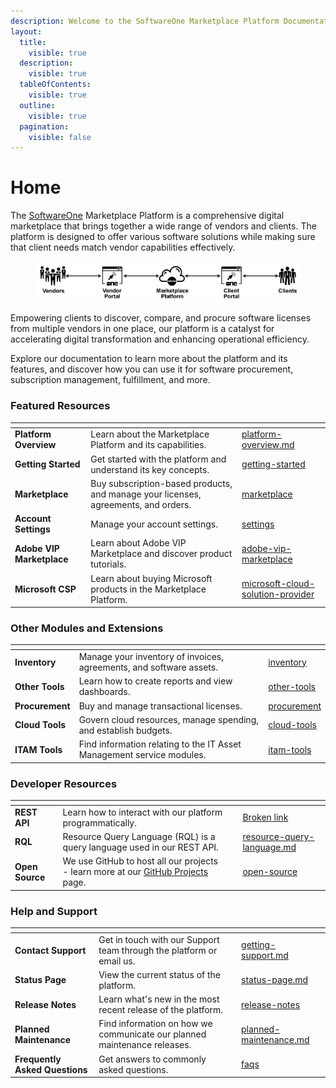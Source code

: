 ```yaml
---
description: Welcome to the SoftwareOne Marketplace Platform Documentation!
layout:
  title:
    visible: true
  description:
    visible: true
  tableOfContents:
    visible: true
  outline:
    visible: true
  pagination:
    visible: false
---
```


# Home

The [SoftwareOne](https://softwareone.com) Marketplace Platform is a comprehensive digital marketplace that brings together a wide range of vendors and clients. The platform is designed to offer various software solutions while making sure that client needs match vendor capabilities effectively.

<div align="left"><figure><img src=".gitbook/assets/image (758).png" alt=""><figcaption></figcaption></figure></div>

Empowering clients to discover, compare, and procure software licenses from multiple vendors in one place, our platform is a catalyst for accelerating digital transformation and enhancing operational efficiency.

Explore our documentation to learn more about the platform and its features, and discover how you can use it for software procurement, subscription management, fulfillment, and more.

### Featured Resources

<table data-view="cards"><thead><tr><th></th><th></th><th data-hidden data-card-target data-type="content-ref"></th></tr></thead><tbody><tr><td><strong>Platform Overview</strong></td><td>Learn about the Marketplace Platform and its capabilities.</td><td><a href="marketplace-platform/platform-overview.md">platform-overview.md</a></td></tr><tr><td><strong>Getting Started</strong></td><td>Get started with the platform and understand its key concepts.</td><td><a href="marketplace-platform/getting-started/">getting-started</a></td></tr><tr><td><strong>Marketplace</strong></td><td>Buy subscription-based products, and manage your licenses, agreements, and orders.</td><td><a href="modules/marketplace/">marketplace</a></td></tr><tr><td><strong>Account Settings</strong></td><td>Manage your account settings.</td><td><a href="modules/settings/">settings</a></td></tr><tr><td><strong>Adobe VIP Marketplace</strong></td><td>Learn about Adobe VIP Marketplace and discover product tutorials.</td><td><a href="extensions/adobe-vip-marketplace/">adobe-vip-marketplace</a></td></tr><tr><td><strong>Microsoft CSP</strong></td><td>Learn about buying Microsoft products in the Marketplace Platform.</td><td><a href="extensions/microsoft-cloud-solution-provider/">microsoft-cloud-solution-provider</a></td></tr></tbody></table>

### Other Modules and Extensions

<table data-view="cards"><thead><tr><th></th><th></th><th data-hidden data-card-target data-type="content-ref"></th></tr></thead><tbody><tr><td><strong>Inventory</strong></td><td>Manage your inventory of invoices, agreements, and software assets.</td><td><a href="modules/inventory/">inventory</a></td></tr><tr><td><strong>Other Tools</strong></td><td>Learn how to create reports and view dashboards.</td><td><a href="modules/other-tools/">other-tools</a></td></tr><tr><td><strong>Procurement</strong></td><td>Buy and manage transactional licenses.</td><td><a href="modules/procurement/">procurement</a></td></tr><tr><td><strong>Cloud Tools</strong></td><td>Govern cloud resources, manage spending, and establish budgets.</td><td><a href="extensions/cloud-tools/">cloud-tools</a></td></tr><tr><td><strong>ITAM Tools</strong></td><td>Find information relating to the IT Asset Management service modules.</td><td><a href="extensions/itam-tools/">itam-tools</a></td></tr></tbody></table>

### Developer Resources

<table data-view="cards"><thead><tr><th></th><th></th><th></th><th data-hidden data-card-target data-type="content-ref"></th></tr></thead><tbody><tr><td><strong>REST API</strong></td><td>Learn how to interact with our platform programmatically.</td><td></td><td><a href="broken-reference">Broken link</a></td></tr><tr><td><strong>RQL</strong></td><td>Resource Query Language (RQL) is a query language used in our REST API.</td><td></td><td><a href="developer-resources/rest-api/resource-query-language.md">resource-query-language.md</a></td></tr><tr><td><strong>Open Source</strong></td><td>We use GitHub to host all our projects - learn more at our <a href="developer-resources/open-source/github-projects.md">GitHub Projects</a> page.</td><td></td><td><a href="developer-resources/open-source/">open-source</a></td></tr></tbody></table>

### Help and Support

<table data-view="cards"><thead><tr><th></th><th></th><th data-hidden data-card-target data-type="content-ref"></th></tr></thead><tbody><tr><td><strong>Contact Support</strong></td><td>Get in touch with our Support team through the platform or email us.</td><td><a href="help-and-support/getting-support.md">getting-support.md</a></td></tr><tr><td><strong>Status Page</strong></td><td>View the current status of the platform.</td><td><a href="help-and-support/status-page.md">status-page.md</a></td></tr><tr><td><strong>Release Notes</strong></td><td>Learn what's new in the most recent release of the platform.</td><td><a href="help-and-support/release-notes/">release-notes</a></td></tr><tr><td><strong>Planned Maintenance</strong></td><td>Find information on how we communicate our planned maintenance releases.</td><td><a href="help-and-support/planned-maintenance.md">planned-maintenance.md</a></td></tr><tr><td><strong>Frequently Asked Questions</strong></td><td>Get answers to commonly asked questions.</td><td><a href="help-and-support/faqs/">faqs</a></td></tr></tbody></table>
